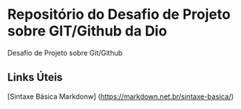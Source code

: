# Repositório do Desafio de Projeto sobre GIT/Github da Dio
Desafio de Projeto sobre Git/Github

## Links Úteis
[Sintaxe Básica Markdonw] (https://markdown.net.br/sintaxe-basica/)
